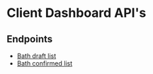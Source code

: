 # Client Dashboard API's

## Endpoints

* [Bath draft list](batch_draft.md)
* [Bath confirmed list](batch_confirmed.md)
